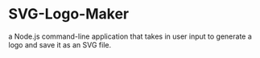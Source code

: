 # SVG-Logo-Maker
a Node.js command-line application that takes in user input to generate a logo and save it as an SVG file.
